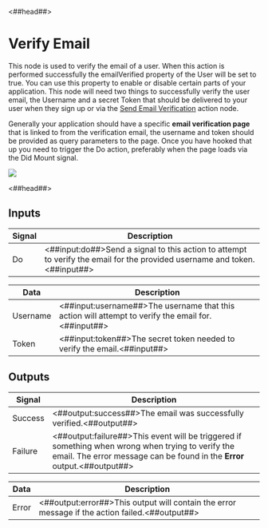 <##head##>

# Verify Email

This node is used to verify the email of a user. When this action is performed successfully the <span class="ndl-data">emailVerified</span> property of the <span class="ndl-data">User</span> will be set to true. You can use this property to enable or disable certain parts of your application. This node will need two things to successfully verify the user email, the <span class="ndl-data">Username</span> and a secret <span class="ndl-data">Token</span> that should be delivered to your user when they sign up or via the [Send Email Verification](/nodes/data/user/send-email-verification) action node.

Generally your application should have a specific **email verification page** that is linked to from the verification email, the username and token should be provided as query parameters to the page. Once you have hooked that up you need to trigger the <span class="ndl-signal">Do</span> action, preferably when the page loads via the <span class="ndl-signal">Did Mount</span> signal.

<div class="ndl-image-with-background l">

![](/nodes/data/user/verify-email/verify-email.png)

</div>

<##head##>

## Inputs

| Signal                             | Description                                                                                                                  |
| ---------------------------------- | ---------------------------------------------------------------------------------------------------------------------------- |
| <span class="ndl-signal">Do</span> | <##input:do##>Send a signal to this action to attempt to verify the email for the provided username and token.<##input##> |

| Data                                | Description                                                                                     |
| ----------------------------------- | ----------------------------------------------------------------------------------------------- |
| <span class="ndl-data">Username</span> | <##input:username##>The username that this action will attempt to verify the email for.<##input##> |
| <span class="ndl-data">Token</span> | <##input:token##>The secret token needed to verify the email.<##input##> |

## Outputs

| Signal                                  | Description                                                                                                                                                                   |
| --------------------------------------- | ----------------------------------------------------------------------------------------------------------------------------------------------------------------------------- |
| <span class="ndl-signal">Success</span> | <##output:success##>The email was successfully verified.<##output##>                                                                                     |
| <span class="ndl-signal">Failure</span> | <##output:failure##>This event will be triggered if something when wrong when trying to verify the email. The error message can be found in the **Error** output.<##output##> |

| Data                                | Description                                                                                     |
| ----------------------------------- | ----------------------------------------------------------------------------------------------- |
| <span class="ndl-data">Error</span> | <##output:error##>This output will contain the error message if the action failed.<##output##> |